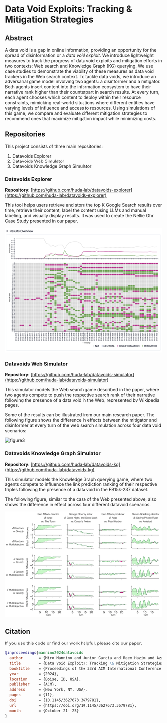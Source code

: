 # Data Void Exploits: Tracking & Mitigation Strategies

## Abstract

A data void is a gap in online information, providing an opportunity for the spread of disinformation or a *data void exploit*. We introduce lightweight measures to track the progress of data void exploits and mitigation efforts in two contexts: Web search and Knowledge Graph (KG) querying. We use case studies to demonstrate the viability of these measures as data void trackers in the Web search context. To tackle data voids, we introduce an adversarial game model involving two agents: a disinformer and a mitigator. Both agents insert content into the information ecosystem to have their narrative rank higher than their counterpart in search results. At every turn, each agent chooses which content to deploy within their resource constraints, mimicking real-world situations where different entities have varying levels of influence and access to resources. Using simulations of this game, we compare and evaluate different mitigation strategies to recommend ones that maximize mitigation impact while minimizing costs.

## Repositories

This project consists of three main repositories:

1. Datavoids Explorer
2. Datavoids Web Simulator  
3. Datavoids Knowledge Graph Simulator

### Datavoids Explorer
**Repository**: [https://github.com/huda-lab/datavoids-explorer](https://github.com/huda-lab/datavoids-explorer)

This tool helps users retrieve and store the top K Google Search results over time, retrieve their content, label the content using LLMs and manual labeling, and visually display results. It was used to create the Nellie Ohr Case Study presented in our paper.

![datavoids-explorer-screenshot](/Resources/results-example-nellie.png)

### Datavoids Web Simulator 
**Repository**: [https://github.com/huda-lab/datavoids-simulator](https://github.com/huda-lab/datavoids-simulator)

This simulator models the Web search game described in the paper, where two agents compete to push the respective search rank of their narrative following the presence of a data void in the Web, represented by Wikipedia pages.

Some of the results can be illustrated from our main research paper. The following figure shows the difference in effects between the mitigator and disinformer at every turn of the web search simulation across four data void scenarios:

![figure3](https://github.com/user-attachments/assets/5d2eb25e-3b40-440c-a21e-3c59c6fc017e)


### Datavoids Knowledge Graph Simulator
**Repository**: [https://github.com/huda-lab/datavoids-kg](https://github.com/huda-lab/datavoids-kg)

This simulator models the Knowledge Graph querying game, where two agents compete to influence the link prediction ranking of their respective triples following the presence of a data void in the FB15k-237 dataset.

The following figure, similar to the case of the Web presented above, also shows the difference in effect across four different datavoid scenarios.

![kg-graphs](/Resources/kg.png)

## Citation

If you use this code or find our work helpful, please cite our paper:

```bibtex
@inproceedings{mannino2024datavoids,
  author       = {Miro Mannino and Junior Garcia and Reem Hazim and Azza Abouzied and Paolo Papotti},
  title        = {Data Void Exploits: Tracking \& Mitigation Strategies},
  booktitle    = {Proceedings of the 33rd ACM International Conference on Information and Knowledge Management (CIKM '24)},
  year         = {2024},
  location     = {Boise, ID, USA},
  publisher    = {ACM},
  address      = {New York, NY, USA},
  pages        = {11},
  doi          = {10.1145/3627673.3679781},
  url          = {https://doi.org/10.1145/3627673.3679781},
  month        = {October 21--25}
}
```
